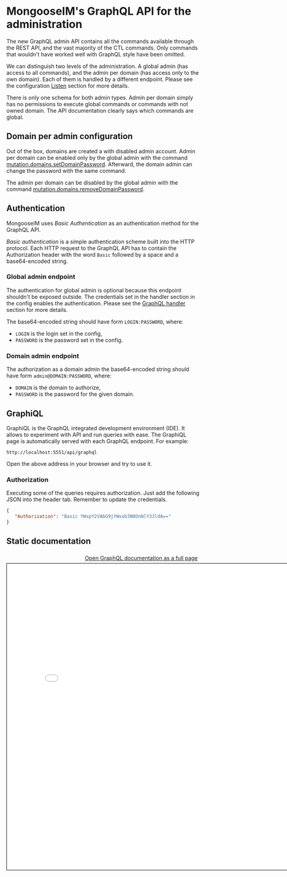 # MongooseIM's GraphQL API for the administration

The new GraphQL admin API contains all the commands available through the REST API, and the vast majority of the CTL commands. Only commands that wouldn't have worked well with GraphQL style have been omitted.

We can distinguish two levels of the administration. A global admin (has access to all commands), and the admin per domain (has access only to the own domain). Each of them is handled by a different endpoint. Please see the configuration [Listen](../../configuration/listen/#handler-types-graphql-api-mongoose_graphql_cowboy_handler) section for more details.

There is only one schema for both admin types. Admin per domain simply has no permissions to execute global commands or commands with not owned domain. The API documentation clearly says which commands are global.

## Domain per admin configuration

Out of the box, domains are created a with disabled admin account. Admin per domain can be enabled only by the global admin with the command
<a href="../admin-graphql-doc.html#definition-DomainAdminMutation" target="_blank" rel="noopener noreferrer">mutation.domains.setDomainPassword</a>. Afterward, the domain admin can change the password with the same command.

The admin per domain can be disabled by the global admin with the command <a href="../admin-graphql-doc.html#definition-DomainAdminMutation" target="_blank" rel="noopener noreferrer">mutation.domains.removeDomainPassword</a>.

## Authentication

MongooseIM uses *Basic Authentication* as an authentication method for the GraphQL API.

*Basic authentication* is a simple authentication scheme built into the HTTP protocol.
Each HTTP request to the GraphQL API has to contain the Authorization header
with the word `Basic` followed by a space and a base64-encoded string.

### Global admin endpoint

The authentication for global admin is optional because this endpoint shouldn't be exposed outside. The credentials set in the handler section in the config enables the authentication. Please see the [GraphQL handler](../configuration/listen.md#handler-types-graphql-api-mongoose_graphql_cowboy_handler) section for more details.

The base64-encoded string should have form
`LOGIN:PASSWORD`, where:

- `LOGIN` is the login set in the config,
- `PASSWORD` is the password set in the config.

### Domain admin endpoint

The authorization as a domain admin the base64-encoded string should have form
`admin@DOMAIN:PASSWORD`, where:

- `DOMAIN` is the domain to authorize,
- `PASSWORD` is the password for the given domain.

## GraphiQL

GraphiQL is the GraphQL integrated development environment (IDE). It allows to experiment with API and run queries with ease. The GraphiQL page is automatically served with each GraphQL endpoint. For example:

`http://localhost:5551/api/graphql`

Open the above address in your browser and try to use it.

### Authorization

Executing some of the queries requires authorization. Just add the following JSON into the header tab. Remember to update the credentials.

```json
{
   "Authorization": "Basic YWxpY2VAbG9jYWxob3N0OnNlY3JldA=="
}
```

## Static documentation

<a style="float: right; padding: 5px" href="../admin-graphql-doc.html" target="_blank" rel="noopener noreferrer">Open GraphQL documentation as a full page</a>

<iframe src="../admin-graphql-doc.html"
height="800" width="800" style="border: 1px solid black;"></iframe>
